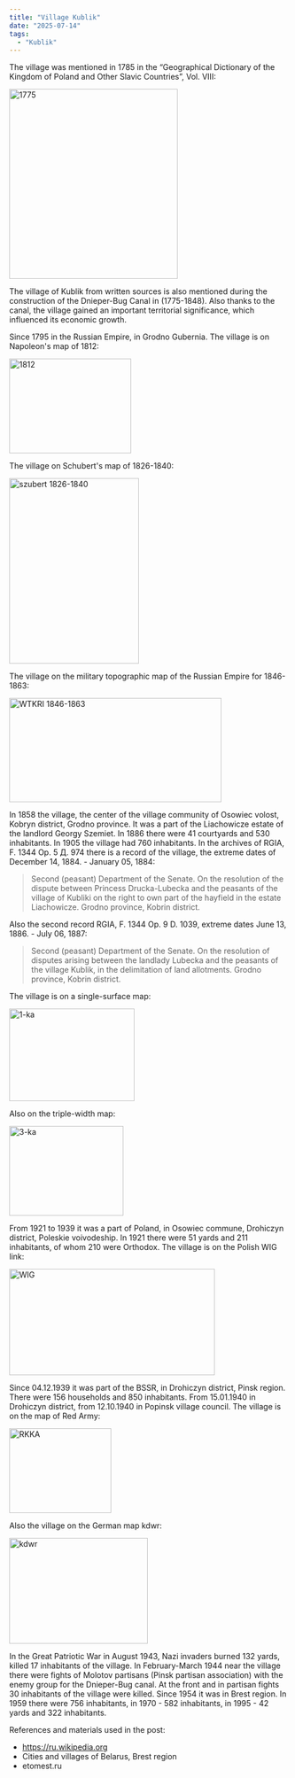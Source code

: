 ```yaml
---
title: "Village Kublik"
date: "2025-07-14"
tags: 
  - "Kublik"
---
```


The village was mentioned in 1785 in the “Geographical Dictionary of the Kingdom of Poland and Other Slavic Countries”, Vol. VIII:

<img width="304" height="343" alt="1775" src="https://github.com/user-attachments/assets/2f3ef98d-2564-4eee-97dc-cf900ac05482" />

The village of Kublik from written sources is also mentioned during the construction of the Dnieper-Bug Canal in (1775-1848). Also thanks to the canal, the village gained an important territorial significance, which influenced its economic growth.

Since 1795 in the Russian Empire, in Grodno Gubernia. The village is on Napoleon's map of 1812:

<img width="220" height="171" alt="1812" src="https://github.com/user-attachments/assets/b80f7640-d12b-484f-a77d-d4cd27c51897" />

The village on Schubert's map of 1826-1840:

<img width="234" height="335" alt="szubert 1826-1840" src="https://github.com/user-attachments/assets/2b0e69ff-98fa-4409-b8e1-9eec6f7b9c43" />

The village on the military topographic map of the Russian Empire for 1846-1863:

<img width="383" height="188" alt="WTKRI 1846-1863" src="https://github.com/user-attachments/assets/a303d505-6f04-432b-93e3-c28d20f36202" />

In 1858 the village, the center of the village community of Osowiec volost, Kobryn district, Grodno province. It was a part of the Liachowicze estate of the landlord Georgy Szemiet. In 1886 there were 41 courtyards and 530 inhabitants. In 1905 the village had 760 inhabitants. In the archives of RGIA, F. 1344 Op. 5 Д. 974 there is a record of the village, the extreme dates of December 14, 1884. - January 05, 1884:

> Second (peasant) Department of the Senate. On the resolution of the dispute between Princess Drucka-Lubecka and the peasants of the village of Kubliki on the right to own part of the hayfield in the estate Liachowicze. Grodno province, Kobrin district.

Also the second record RGIA, F. 1344 Op. 9 D. 1039, extreme dates June 13, 1886. - July 06, 1887:

> Second (peasant) Department of the Senate. On the resolution of disputes arising between the landlady Lubecka and the peasants of the village Kublik, in the delimitation of land allotments. Grodno province, Kobrin district.

The village is on a single-surface map:

<img width="226" height="167" alt="1-ka" src="https://github.com/user-attachments/assets/fd0ea804-9e0d-4f54-af4c-bdcd249c1f2d" />

Also on the triple-width map:

<img width="206" height="162" alt="3-ka" src="https://github.com/user-attachments/assets/9907cf02-cb92-40cc-be3d-18c476717b5f" />

From 1921 to 1939 it was a part of Poland, in Osowiec commune, Drohiczyn district, Poleskie voivodeship. In 1921 there were 51 yards and 211 inhabitants, of whom 210 were Orthodox. The village is on the Polish WIG link:
 
<img width="371" height="192" alt="WIG" src="https://github.com/user-attachments/assets/32f6b23b-d42c-46ed-97f2-7b6172eef295" />

Since 04.12.1939 it was part of the BSSR, in Drohiczyn district, Pinsk region. There were 156 households and 850 inhabitants. From 15.01.1940 in Drohiczyn district, from 12.10.1940 in Popinsk village council. The village is on the map of Red Army:

<img width="184" height="153" alt="RKKA" src="https://github.com/user-attachments/assets/8a79bf31-084d-47d3-a4d3-30da9e2b302c" />

Also the village on the German map kdwr:

<img width="250" height="191" alt="kdwr" src="https://github.com/user-attachments/assets/53aafc6a-965f-48cb-8335-a8fdc0697886" />

In the Great Patriotic War in August 1943, Nazi invaders burned 132 yards, killed 17 inhabitants of the village. In February-March 1944 near the village there were fights of Molotov partisans (Pinsk partisan association) with the enemy group for the Dnieper-Bug canal. At the front and in partisan fights 30 inhabitants of the village were killed. Since 1954 it was in Brest region. In 1959 there were 756 inhabitants, in 1970 - 582 inhabitants, in 1995 - 42 yards and 322 inhabitants.

References and materials used in the post:
- https://ru.wikipedia.org
- Cities and villages of Belarus, Brest region
- etomest.ru

